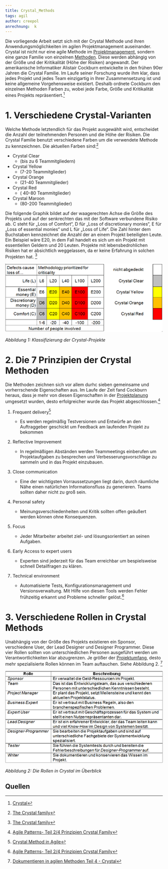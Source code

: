 ```yaml
---
title: Crystal_Methods
tags: agil 
author: creepol
anrechnung:  k
---
```


Die vorliegende Arbeit setzt sich mit der Crystal Methode und ihren Anwendungsmöglichkeiten im agilen Projektmanagement auseinander. Crystal ist nicht nur eine agile Methode im [Projektmanagement](Projektmanagement.md), sondern eine ganze Familie von einzelnen [Methoden](Methoden.md). Diese werden abhängig von der Größe und der Kritikalität (Höhe der Risiken) angewandt. Der amerikanische Informatiker Alistair Cockburn entwickelte in den frühen 90er Jahren die Crystal Familie. Im Laufe seiner Forschung wurde ihm klar, dass jedes Projekt und jedes Team einzigartig in Ihrer Zusammensetzung ist und keine allgemeine Vorgehensweise existiert. Deshalb ordnete Cockburn den einzelnen Methoden Farben zu, wobei jede Farbe, Größe und Kritikalität eines Projekts repräsentiert.[^1]


# 1. Verschiedene Crystal-Varianten 

Welche Methode letztendlich für das Projekt ausgewählt wird, entscheidet die Anzahl der teilnehmenden Personen und die Höhe der Risiken. Die Crystal Familie benutzt verschiedene Farben um die verwendete Methode zu kennzeichnen. Die aktuellen Farben sind:[^2]

* Crystal Clear 
  - (bis zu 6 Teammitgliedern)
* Crystal Yellow 
  - (7-20 Teammitglieder)
* Crystal Orange 
  - (21-40 Teammitglieder)
* Crystal Red 
  - ( 40-80 Teammitglieder)
* Crystal Maroon 
   - (80-200 Teammitglieder)

Die folgende Graphik bildet auf der waagerechten Achse die Größe des Projekts und auf der senkrechten das mit der Software verbundene Risiko ab. C steht für „Loss of Comfort“, D für „Loss of discretionary monies“, E für „Loss of essential monies“ und L für „Loss of Life“. Die Zahl hinter dem Buchstaben kennzeichnet die Anzahl der an einem Projekt beteiligten Leute. 
Ein Beispiel wäre E20, in dem Fall handelt es sich um ein Projekt mit essentiellen Geldern und 20 Leuten. 
Projekte mit lebensbedrohlichen Risiken hat er absichtlich weggelassen, da er keine Erfahrung in solchen Projekten hat. [^2]

 ![Beispielabbildung](Crystal_Methods/CrystalMethods.png)



*Abbildung 1: Klassifizierung der Crystal-Projekte*


# 2. Die 7 Prinzipien der Crystal Methoden

Die Methoden zeichnen sich vor allem durhc sieben gemeinsame und vorherrschende Eigenschaften aus. Im Laufe der Zeit fand Cockburn heraus, dass je mehr von diesen Eigenschaften in der [Projektplanung](Projektplanung.md) umgesetzt wurden, desto erfolgreicher wurde das Projekt abgeschlossen.[^3]


1. Frequent delivery[^4]

	- Es werden regelmäßig Testversionen und Entwürfe an den Auftraggeber geschickt um 			Feedback am laufenden Projekt zu bekommen 


2. Reflective Improvement

   -	In regelmäßigen Abständen werden Teammeetings einberufen um Projektaufgaben zu 			besprechen und Verbesserungsvorschläge zu sammeln und in das Projekt einzubauen.
  

3. Close communication
	
    - Eine der wichtigsten Vorraussetzungen liegt darin, durch räumliche Nähe einen natürlichen 		Informationsfluss zu generieren. Teams sollten daher nicht zu groß sein.


4. Personal safety
	
	  - Meinungsverschiedenheiten und Kritik sollten offen geäußert werden können ohne 			Konsequenzen. 


5. Focus

	  - Jeder Mitarbeiter arbeitet ziel- und lösungsorientiert an seinen Aufgaben.

	
6. Early Access to expert users
	
	  - Experten sind jederzeit für das Team erreichbar um bespielsweise schnell Detailfragen zu 		klären.


7. Technical environment

	 - Automatisierte Tests, Konfigurationsmanagement und Versionsverwaltung. Mit Hilfe von diesen Tools werden Fehler frühzeitig erkannt und Probleme schneller gelöst.[^3]


# 3. Verschiedene Rollen in Crystal Methods

Unabhängig von der Größe des Projekts existieren ein Sponsor, verschiedene User, der Lead Designer und Designer Programmer. Diese vier Rollen sollten von unterschiedlichen Personen ausgeführt werden um Verantwortlichkeiten klar abzugrenzen. Je größer der [Projektumfang](Projektumfang.md), desto mehr spezialisierte Rollen können im Team auftauchen. Siehe Abbildung 2. [^5]

![Beispielabbildung](Crystal_Methods/Projektrollen.png)

*Abbildung 2: Die Rollen in Crystal im Überblick*






## Quellen

[^1]: [Crystal](https://www.onlinesolutionsgroup.de/blog/glossar/c/crystal/)
[^2]: [The Crystal family](https://files.ifi.uzh.ch/rerg/amadeus/teaching/seminars/seminar_ws0304/04_05_Hollenstein_Rutz_Crystal_Ausarbeitung.pdf)
[^3]: [Agile Patterns- Teil 2/4 Prinzipien Crystal Family](http://www.anecon.com/blog/agile-patterns-teil-2-prinzipien-crystal-family/
)
[^4]: [Crystal Method in Agile](https://www.toolsqa.com/agile/crystal-method/)
[^5]: [Dokumentieren in agilen Methoden Teil 4 - Crystal](https://blog.sophist.de/2013/11/13/dokumentieren-in-agilen-methoden-teil-4-crystal/
)

